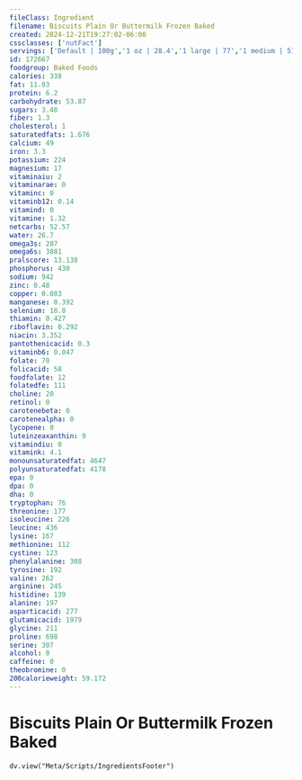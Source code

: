 ```yaml
---
fileClass: Ingredient
filename: Biscuits Plain Or Buttermilk Frozen Baked
created: 2024-12-21T19:27:02-06:00
cssclasses: ['nutFact']
servings: ['Default | 100g','1 oz | 28.4','1 large | 77','1 medium | 51','1 small | 35','1 biscuit (2-1/2 inch dia) | 35']
id: 172667
foodgroup: Baked Foods
calories: 338
fat: 11.03
protein: 6.2
carbohydrate: 53.87
sugars: 3.48
fiber: 1.3
cholesterol: 1
saturatedfats: 1.676
calcium: 49
iron: 3.3
potassium: 224
magnesium: 17
vitaminaiu: 2
vitaminarae: 0
vitaminc: 0
vitaminb12: 0.14
vitamind: 0
vitamine: 1.32
netcarbs: 52.57
water: 26.7
omega3s: 287
omega6s: 3881
pralscore: 13.138
phosphorus: 430
sodium: 942
zinc: 0.48
copper: 0.083
manganese: 0.392
selenium: 18.8
thiamin: 0.427
riboflavin: 0.292
niacin: 3.352
pantothenicacid: 0.3
vitaminb6: 0.047
folate: 70
folicacid: 58
foodfolate: 12
folatedfe: 111
choline: 20
retinol: 0
carotenebeta: 0
carotenealpha: 0
lycopene: 0
luteinzeaxanthin: 9
vitamindiu: 0
vitamink: 4.1
monounsaturatedfat: 4647
polyunsaturatedfat: 4178
epa: 0
dpa: 0
dha: 0
tryptophan: 76
threonine: 177
isoleucine: 226
leucine: 436
lysine: 167
methionine: 112
cystine: 123
phenylalanine: 308
tyrosine: 192
valine: 262
arginine: 245
histidine: 139
alanine: 197
asparticacid: 277
glutamicacid: 1979
glycine: 211
proline: 698
serine: 307
alcohol: 0
caffeine: 0
theobromine: 0
200calorieweight: 59.172
---
```


# Biscuits Plain Or Buttermilk Frozen Baked

```dataviewjs
dv.view("Meta/Scripts/IngredientsFooter")
```